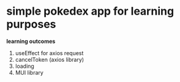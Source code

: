 # simple pokedex app for learning purposes

**learning outcomes**
1) useEffect for axios request
2) cancelToken (axios library)
3) loading
4) MUI library
